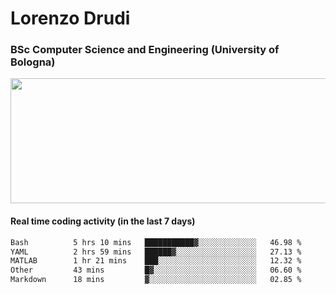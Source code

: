 # Lorenzo Drudi
### BSc Computer Science and Engineering (University of Bologna)

<img src="https://github-readme-stats-lorenzodrudi.vercel.app/api?username=LorenzoDrudi&count_private=true&show_icons=true&theme=gruvbox" height=200px width=550px>

<!---Use wakatime plugins to track the coding time--->
#### Real time coding activity (in the last 7 days)
<!--START_SECTION:waka-->

```txt
Bash          5 hrs 10 mins   ███████████▓░░░░░░░░░░░░░   46.98 %
YAML          2 hrs 59 mins   ██████▓░░░░░░░░░░░░░░░░░░   27.13 %
MATLAB        1 hr 21 mins    ███░░░░░░░░░░░░░░░░░░░░░░   12.32 %
Other         43 mins         █▓░░░░░░░░░░░░░░░░░░░░░░░   06.60 %
Markdown      18 mins         ▓░░░░░░░░░░░░░░░░░░░░░░░░   02.85 %
```

<!--END_SECTION:waka-->
